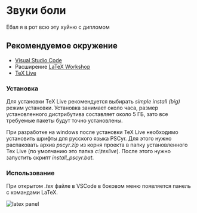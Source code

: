 ﻿# Звуки боли
Ебал я в рот всю эту хуйню с дипломом

## Рекомендуемое окружение

 - [Visual Studio Code](https://code.visualstudio.com)
 - Расширение [LaTeX Workshop](https://marketplace.visualstudio.com/items?itemName=James-Yu.latex-workshop)
 - [TeX Live](https://www.tug.org/texlive/)

### Установка

Для установки TeX Live рекомендуется выбирать *simple install (big)* режим установки. Установка занимает около часа, размер установленного дистрибутива составляет около 5 ГБ, зато все требуемые пакеты будут точно установлены.

При разработке на windows после установки TeX Live необходимо установить шрифты для русского языка PSCyr. Для этого нужно распаковать архив *pscyr.zip* из корня проекта в папку установленного Tex Live (по умолчанию это папка *c:\\texlive*). После этого нужно запустить скрипт *install_pscyr.bat*.

### Использование

При открытом *.tex* файле в VSCode в боковом меню появляется панель с командами LaTeX.


![latex panel](https://raw.githubusercontent.com/egorshulga/new-bsuir-diploma-latex/master/note/attachments/latex-panel.png)
